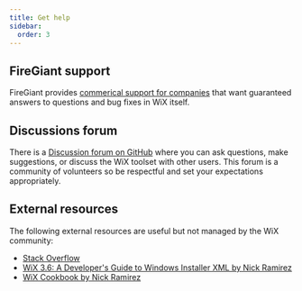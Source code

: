 ```yaml
---
title: Get help
sidebar:
  order: 3
---
```


## FireGiant support

FireGiant provides [commerical support for companies][support] that want guaranteed answers to questions and bug fixes in WiX itself.


## Discussions forum

There is a [Discussion forum on GitHub][ghtalk] where you can ask questions,
make suggestions, or discuss the WiX toolset with other users.
This forum is a community of volunteers so be respectful and set your expectations appropriately.


## External resources

The following external resources are useful but not managed by the WiX community:

* [Stack Overflow][so]
* [WiX 3.6: A Developer's Guide to Windows Installer XML by Nick Ramirez][book1]
* [WiX Cookbook by Nick Ramirez][book2]

[support]: https://www.firegiant.com/wix-developer-direct/
[book1]: https://www.packtpub.com/en-us/product/wix-36-a-developers-guide-to-windows-installer-xml-9781782160434
[book2]: https://www.packtpub.com/en-us/product/wix-cookbook-9781784399405
[so]: https://stackoverflow.com/questions/tagged/wix?sort=newest
[ghtalk]: https://github.com/wixtoolset/issues/discussions
